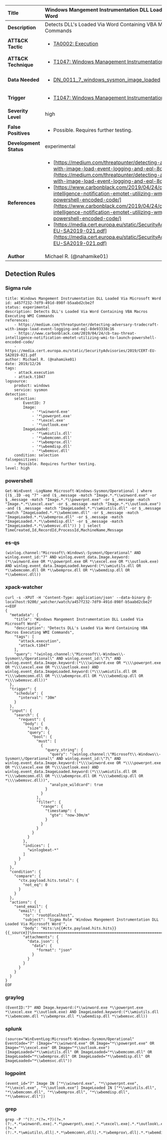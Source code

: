 | Title                    | Windows Mangement Instrumentation DLL Loaded Via Microsoft Word       |
|:-------------------------|:------------------|
| **Description**          | Detects DLL's Loaded Via Word Containing VBA Macros Executing WMI Commands |
| **ATT&amp;CK Tactic**    |  <ul><li>[TA0002: Execution](https://attack.mitre.org/tactics/TA0002)</li></ul>  |
| **ATT&amp;CK Technique** | <ul><li>[T1047: Windows Management Instrumentation](https://attack.mitre.org/techniques/T1047)</li></ul>  |
| **Data Needed**          | <ul><li>[DN_0011_7_windows_sysmon_image_loaded](../Data_Needed/DN_0011_7_windows_sysmon_image_loaded.md)</li></ul>  |
| **Trigger**              | <ul><li>[T1047: Windows Management Instrumentation](../Triggers/T1047.md)</li></ul>  |
| **Severity Level**       | high |
| **False Positives**      | <ul><li>Possible. Requires further testing.</li></ul>  |
| **Development Status**   | experimental |
| **References**           | <ul><li>[https://medium.com/threatpunter/detecting-adversary-tradecraft-with-image-load-event-logging-and-eql-8de93338c16](https://medium.com/threatpunter/detecting-adversary-tradecraft-with-image-load-event-logging-and-eql-8de93338c16)</li><li>[https://www.carbonblack.com/2019/04/24/cb-tau-threat-intelligence-notification-emotet-utilizing-wmi-to-launch-powershell-encoded-code/](https://www.carbonblack.com/2019/04/24/cb-tau-threat-intelligence-notification-emotet-utilizing-wmi-to-launch-powershell-encoded-code/)</li><li>[https://media.cert.europa.eu/static/SecurityAdvisories/2019/CERT-EU-SA2019-021.pdf](https://media.cert.europa.eu/static/SecurityAdvisories/2019/CERT-EU-SA2019-021.pdf)</li></ul>  |
| **Author**               | Michael R. (@nahamike01) |


## Detection Rules

### Sigma rule

```
title: Windows Mangement Instrumentation DLL Loaded Via Microsoft Word
id: a457f232-7df9-491d-898f-b5aabd2cbe2f
status: experimental
description: Detects DLL's Loaded Via Word Containing VBA Macros Executing WMI Commands
references:
    - https://medium.com/threatpunter/detecting-adversary-tradecraft-with-image-load-event-logging-and-eql-8de93338c16
    - https://www.carbonblack.com/2019/04/24/cb-tau-threat-intelligence-notification-emotet-utilizing-wmi-to-launch-powershell-encoded-code/
    - https://media.cert.europa.eu/static/SecurityAdvisories/2019/CERT-EU-SA2019-021.pdf
author: Michael R. (@nahamike01)
date: 2019/12/26
tags:
    - attack.execution
    - attack.t1047
logsource:
    product: windows
    service: sysmon
detection:
    selection:
        EventID: 7
        Image:
            - '*\winword.exe'
            - '*\powerpnt.exe'
            - '*\excel.exe'
            - '*\outlook.exe'
        ImageLoaded:
            - '*\wmiutils.dll'
            - '*\wbemcomn.dll'
            - '*\wbemprox.dll'
            - '*\wbemdisp.dll'
            - '*\wbemsvc.dll'
    condition: selection
falsepositives:
    - Possible. Requires further testing.
level: high

```





### powershell
    
```
Get-WinEvent -LogName Microsoft-Windows-Sysmon/Operational | where {($_.ID -eq "7" -and ($_.message -match "Image.*.*\\winword.exe" -or $_.message -match "Image.*.*\\powerpnt.exe" -or $_.message -match "Image.*.*\\excel.exe" -or $_.message -match "Image.*.*\\outlook.exe") -and ($_.message -match "ImageLoaded.*.*\\wmiutils.dll" -or $_.message -match "ImageLoaded.*.*\\wbemcomn.dll" -or $_.message -match "ImageLoaded.*.*\\wbemprox.dll" -or $_.message -match "ImageLoaded.*.*\\wbemdisp.dll" -or $_.message -match "ImageLoaded.*.*\\wbemsvc.dll")) } | select TimeCreated,Id,RecordId,ProcessId,MachineName,Message
```


### es-qs
    
```
(winlog.channel:"Microsoft\-Windows\-Sysmon\/Operational" AND winlog.event_id:"7" AND winlog.event_data.Image.keyword:(*\\winword.exe OR *\\powerpnt.exe OR *\\excel.exe OR *\\outlook.exe) AND winlog.event_data.ImageLoaded.keyword:(*\\wmiutils.dll OR *\\wbemcomn.dll OR *\\wbemprox.dll OR *\\wbemdisp.dll OR *\\wbemsvc.dll))
```


### xpack-watcher
    
```
curl -s -XPUT -H 'Content-Type: application/json' --data-binary @- localhost:9200/_watcher/watch/a457f232-7df9-491d-898f-b5aabd2cbe2f <<EOF
{
  "metadata": {
    "title": "Windows Mangement Instrumentation DLL Loaded Via Microsoft Word",
    "description": "Detects DLL's Loaded Via Word Containing VBA Macros Executing WMI Commands",
    "tags": [
      "attack.execution",
      "attack.t1047"
    ],
    "query": "(winlog.channel:\"Microsoft\\-Windows\\-Sysmon\\/Operational\" AND winlog.event_id:\"7\" AND winlog.event_data.Image.keyword:(*\\\\winword.exe OR *\\\\powerpnt.exe OR *\\\\excel.exe OR *\\\\outlook.exe) AND winlog.event_data.ImageLoaded.keyword:(*\\\\wmiutils.dll OR *\\\\wbemcomn.dll OR *\\\\wbemprox.dll OR *\\\\wbemdisp.dll OR *\\\\wbemsvc.dll))"
  },
  "trigger": {
    "schedule": {
      "interval": "30m"
    }
  },
  "input": {
    "search": {
      "request": {
        "body": {
          "size": 0,
          "query": {
            "bool": {
              "must": [
                {
                  "query_string": {
                    "query": "(winlog.channel:\"Microsoft\\-Windows\\-Sysmon\\/Operational\" AND winlog.event_id:\"7\" AND winlog.event_data.Image.keyword:(*\\\\winword.exe OR *\\\\powerpnt.exe OR *\\\\excel.exe OR *\\\\outlook.exe) AND winlog.event_data.ImageLoaded.keyword:(*\\\\wmiutils.dll OR *\\\\wbemcomn.dll OR *\\\\wbemprox.dll OR *\\\\wbemdisp.dll OR *\\\\wbemsvc.dll))",
                    "analyze_wildcard": true
                  }
                }
              ],
              "filter": {
                "range": {
                  "timestamp": {
                    "gte": "now-30m/m"
                  }
                }
              }
            }
          }
        },
        "indices": [
          "winlogbeat-*"
        ]
      }
    }
  },
  "condition": {
    "compare": {
      "ctx.payload.hits.total": {
        "not_eq": 0
      }
    }
  },
  "actions": {
    "send_email": {
      "email": {
        "to": "root@localhost",
        "subject": "Sigma Rule 'Windows Mangement Instrumentation DLL Loaded Via Microsoft Word'",
        "body": "Hits:\n{{#ctx.payload.hits.hits}}{{_source}}\n================================================================================\n{{/ctx.payload.hits.hits}}",
        "attachments": {
          "data.json": {
            "data": {
              "format": "json"
            }
          }
        }
      }
    }
  }
}
EOF

```


### graylog
    
```
(EventID:"7" AND Image.keyword:(*\\winword.exe *\\powerpnt.exe *\\excel.exe *\\outlook.exe) AND ImageLoaded.keyword:(*\\wmiutils.dll *\\wbemcomn.dll *\\wbemprox.dll *\\wbemdisp.dll *\\wbemsvc.dll))
```


### splunk
    
```
(source="WinEventLog:Microsoft-Windows-Sysmon/Operational" EventCode="7" (Image="*\\winword.exe" OR Image="*\\powerpnt.exe" OR Image="*\\excel.exe" OR Image="*\\outlook.exe") (ImageLoaded="*\\wmiutils.dll" OR ImageLoaded="*\\wbemcomn.dll" OR ImageLoaded="*\\wbemprox.dll" OR ImageLoaded="*\\wbemdisp.dll" OR ImageLoaded="*\\wbemsvc.dll"))
```


### logpoint
    
```
(event_id="7" Image IN ["*\\winword.exe", "*\\powerpnt.exe", "*\\excel.exe", "*\\outlook.exe"] ImageLoaded IN ["*\\wmiutils.dll", "*\\wbemcomn.dll", "*\\wbemprox.dll", "*\\wbemdisp.dll", "*\\wbemsvc.dll"])
```


### grep
    
```
grep -P '^(?:.*(?=.*7)(?=.*(?:.*.*\winword\.exe|.*.*\powerpnt\.exe|.*.*\excel\.exe|.*.*\outlook\.exe))(?=.*(?:.*.*\wmiutils\.dll|.*.*\wbemcomn\.dll|.*.*\wbemprox\.dll|.*.*\wbemdisp\.dll|.*.*\wbemsvc\.dll)))'
```




